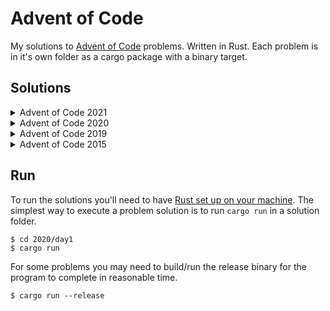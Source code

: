 # Advent of Code

My solutions to [Advent of Code](https://adventofcode.com/) problems. Written in Rust. Each problem is in it's own folder as a cargo package with a binary target.

## Solutions

<!-- INDEX-START -->
<details><summary>Advent of Code 2021</summary>
<p>

 - [Day 25](./2021/day25/src/main.rs)
 - [Day 24](./2021/day24/src/main.rs)
 - [Day 23](./2021/day23/src/main.rs)
 - [Day 22](./2021/day22/src/main.rs)
 - [Day 21](./2021/day21/src/main.rs)
 - [Day 20](./2021/day20/src/main.rs)
 - [Day 19](./2021/day19/src/main.rs)
 - [Day 18](./2021/day18/src/main.rs)
 - [Day 17](./2021/day17/src/main.rs)
 - [Day 16](./2021/day16/src/main.rs)
 - [Day 15](./2021/day15/src/main.rs)
 - [Day 14](./2021/day14/src/main.rs)
 - [Day 13](./2021/day13/src/main.rs)
 - [Day 12](./2021/day12/src/main.rs)
 - [Day 11](./2021/day11/src/main.rs)
 - [Day 10](./2021/day10/src/main.rs)
 - [Day 9](./2021/day09/src/main.rs)
 - [Day 8](./2021/day08/src/main.rs)
 - [Day 7](./2021/day07/src/main.rs)
 - [Day 6](./2021/day06/src/main.rs)
 - [Day 5](./2021/day05/src/main.rs)
 - [Day 4](./2021/day04/src/main.rs)
 - [Day 3](./2021/day03/src/main.rs)
 - [Day 2](./2021/day02/src/main.rs)
 - [Day 1](./2021/day01/src/main.rs)

</p>
</details>
<details><summary>Advent of Code 2020</summary>
<p>

 - [Day 25](./2020/day25/src/main.rs)
 - [Day 24](./2020/day24/src/main.rs)
 - [Day 23](./2020/day23/src/main.rs)
 - [Day 22](./2020/day22/src/main.rs)
 - [Day 21](./2020/day21/src/main.rs)
 - [Day 20](./2020/day20/src/main.rs)
 - [Day 19](./2020/day19/src/main.rs)
 - [Day 18](./2020/day18/src/main.rs)
 - [Day 17](./2020/day17/src/main.rs)
 - [Day 16](./2020/day16/src/main.rs)
 - [Day 15](./2020/day15/src/main.rs)
 - [Day 14](./2020/day14/src/main.rs)
 - [Day 13](./2020/day13/src/main.rs)
 - [Day 12](./2020/day12/src/main.rs)
 - [Day 11](./2020/day11/src/main.rs)
 - [Day 10](./2020/day10/src/main.rs)
 - [Day 9](./2020/day09/src/main.rs)
 - [Day 8](./2020/day08/src/main.rs)
 - [Day 7](./2020/day07/src/main.rs)
 - [Day 6](./2020/day06/src/main.rs)
 - [Day 5](./2020/day05/src/main.rs)
 - [Day 4](./2020/day04/src/main.rs)
 - [Day 3](./2020/day03/src/main.rs)
 - [Day 2](./2020/day02/src/main.rs)
 - [Day 1](./2020/day01/src/main.rs)

</p>
</details>
<details><summary>Advent of Code 2019</summary>
<p>

 - [Day 15](./2019/day15/src/main.rs)
 - [Day 14](./2019/day14/src/main.rs)
 - [Day 13](./2019/day13/src/main.rs)
 - [Day 12](./2019/day12/src/main.rs)
 - [Day 11](./2019/day11/src/main.rs)
 - [Day 10](./2019/day10/src/main.rs)
 - [Day 9](./2019/day09/src/main.rs)
 - [Day 8](./2019/day08/src/main.rs)
 - [Day 7](./2019/day07/src/main.rs)
 - [Day 6](./2019/day06/src/main.rs)
 - [Day 5](./2019/day05/src/main.rs)
 - [Day 4](./2019/day04/src/main.rs)
 - [Day 3](./2019/day03/src/main.rs)
 - [Day 2](./2019/day02/src/main.rs)
 - [Day 1](./2019/day01/src/main.rs)

</p>
</details>
<details><summary>Advent of Code 2015</summary>
<p>

 - [Day 25](./2015/day25/src/main.rs)
 - [Day 18](./2015/day18/src/main.rs)
 - [Day 17](./2015/day17/src/main.rs)
 - [Day 16](./2015/day16/src/main.rs)
 - [Day 15](./2015/day15/src/main.rs)
 - [Day 14](./2015/day14/src/main.rs)
 - [Day 13](./2015/day13/src/main.rs)
 - [Day 12](./2015/day12/src/main.rs)
 - [Day 11](./2015/day11/src/main.rs)
 - [Day 10](./2015/day10/src/main.rs)
 - [Day 9](./2015/day09/src/main.rs)
 - [Day 8](./2015/day08/src/main.rs)
 - [Day 7](./2015/day07/src/main.rs)
 - [Day 6](./2015/day06/src/main.rs)
 - [Day 5](./2015/day05/src/main.rs)
 - [Day 4](./2015/day04/src/main.rs)
 - [Day 3](./2015/day03/src/main.rs)
 - [Day 2](./2015/day02/src/main.rs)
 - [Day 1](./2015/day01/src/main.rs)

</p>
</details>
<!-- INDEX-END -->

## Run

To run the solutions you'll need to have [Rust set up on your machine](https://rustup.rs/). The simplest way to execute a problem solution is to run `cargo run` in a solution folder.

```sh-session
$ cd 2020/day1
$ cargo run
```

For some problems you may need to build/run the release binary for the program to complete in reasonable time.

```sh-session
$ cargo run --release
```
